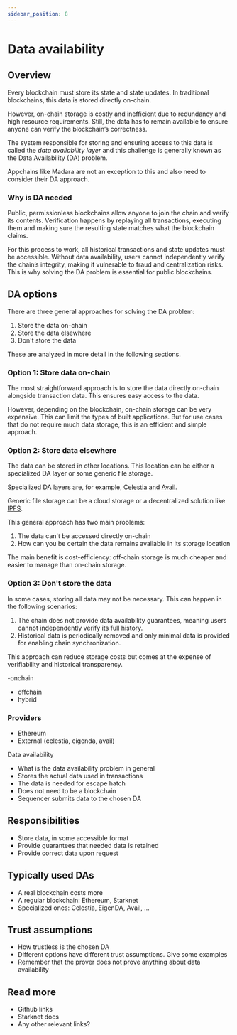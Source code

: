 ```yaml
---
sidebar_position: 8
---
```


# Data availability

## Overview

Every blockchain must store its state and state updates. In traditional blockchains, this data is stored directly on-chain.

However, on-chain storage is costly and inefficient due to redundancy and high resource requirements. Still, the data has to remain available to ensure anyone can verify the blockchain’s correctness.

The system responsible for storing and ensuring access to this data is called the *data availability layer* and this challenge is generally known as the Data Availability (DA) problem.

Appchains like Madara are not an exception to this and also need to consider their DA approach.

### Why is DA needed

Public, permissionless blockchains allow anyone to join the chain and verify its contents. Verification happens by replaying all transactions, executing them and making sure the resulting state matches what the blockchain claims.

For this process to work, all historical transactions and state updates must be accessible. Without data availability, users cannot independently verify the chain’s integrity, making it vulnerable to fraud and centralization risks. This is why solving the DA problem is essential for public blockchains.

## DA options

There are three general approaches for solving the DA problem:
1. Store the data on-chain
1. Store the data elsewhere
1. Don't store the data

These are analyzed in more detail in the following sections.

### Option 1: Store data on-chain

The most straightforward approach is to store the data directly on-chain alongside transaction data. This ensures easy access to the data.

However, depending on the blockchain, on-chain storage can be very expensive. This can limit the types of built applications. But for use cases that do not require much data storage, this is an efficient and simple approach.

### Option 2: Store data elsewhere

The data can be stored in other locations. This location can be either a specialized DA layer or some generic file storage.

Specialized DA layers are, for example, [Celestia](https://celestia.org/) and [Avail](https://www.availproject.org).

Generic file storage can be a cloud storage or a decentralized solution like [IPFS](https://ipfs.tech/).

This general approach has two main problems:
1. The data can't be accessed directly on-chain
1. How can you be certain the data remains available in its storage location

The main benefit is cost-efficiency: off-chain storage is much cheaper and easier to manage than on-chain storage.

### Option 3: Don't store the data

In some cases, storing all data may not be necessary. This can happen in the following scenarios:
1. The chain does not provide data availability guarantees, meaning users cannot independently verify its full history.
1. Historical data is periodically removed and only minimal data is provided for enabling chain synchronization.

This approach can reduce storage costs but comes at the expense of verifiability and historical transparency.



-onchain
- offchain
- hybrid

### Providers

- Ethereum
- External (celestia, eigenda, avail)

Data availability

- What is the data availability problem in general
- Stores the actual data used in transactions
- The data is needed for escape hatch
- Does not need to be a blockchain
- Sequencer submits data to the chosen DA

## Responsibilities

- Store data, in some accessible format
- Provide guarantees that needed data is retained
- Provide correct data upon request

## Typically used DAs

- A real blockchain costs more
- A regular blockchain: Ethereum, Starknet
- Specialized ones: Celestia, EigenDA, Avail, ...

## Trust assumptions

- How trustless is the chosen DA
- Different options have different trust assumptions. Give some examples
- Remember that the prover does not prove anything about data availability

## Read more

- Github links
- Starknet docs
- Any other relevant links?